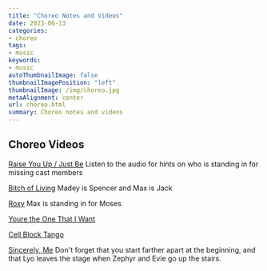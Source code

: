 ```yaml
---
title: "Choreo Notes and Videos"
date: 2023-06-13
categories:
- choreo
tags:
- music
keywords:
- music
autoThumbnailImage: false
thumbnailImagePosition: "left"
thumbnailImage: /img/choreo.jpg
metaAlignment: center
url: choreo.html
summary: Choreo notes and videos
---
```


## Choreo Videos

[Raise You Up / Just Be](../video/raiseYouUpChoreo.MOV) Listen to the audio for hints on who is standing in for missing cast members

[Bitch of Living](../video/BitchOfLiving_Choreo.MOV) 
Madey is Spencer and Max is Jack

[Roxy](../video/Roxy_Choreo.MOV) Max is standing in for Moses

[Youre the One That I Want](../video/YoureTheOneThatIWant_Choreo.MOV)

[Cell Block Tango](../video/CellBlock_Choreo.MOV)

[Sincerely, Me](../video/SincerelyMe_Choreo.MOV) Don't forget that you start farther apart at the beginning, and that Lyo leaves the stage when Zephyr and Evie go up the stairs.

